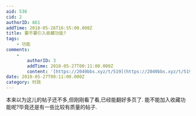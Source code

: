 ```yaml
---
aid: 536
cid: 2
authorID: 661
addTime: 2018-05-26T16:55:00.000Z
title: 要不要引入收藏功能?
tags:
    - 功能
comments:
    -
        authorID: 3
        addTime: 2018-05-27T00:11:00.000Z
        content: '[https://2049bbs.xyz/t/519](https://2049bbs.xyz/t/519) 同帖'
date: 2018-05-27T00:11:00.000Z
category: 时政
---
```


本来以为这儿的帖子还不多,但刚刚看了看,已经能翻好多页了. 能不能加入收藏功能呢?毕竟还是有一些比较有质量的帖子.
